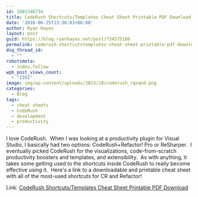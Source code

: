 ```yaml
---
id: 1001346734
title: CodeRush Shortcuts/Templates Cheat Sheet Printable PDF Download
date: '2010-06-25T13:38:01+00:00'
author: Ryan Hayes
layout: post
guid: https://blog.ryanhayes.net/post/734575186
permalink: coderush-shortcutstemplates-cheat-sheet-printable-pdf-download/
dsq_thread_id:
  - ""
robotsmeta:
  - index,follow
wpb_post_views_count:
  - "2351"
image: img/wp-content/uploads/2013/10/coderush_rqsqnd.png
categories:
  - Blog
tags:
  - cheat sheets
  - CodeRush
  - development
  - productivity
---
```

I love CodeRush.  When I was looking at a productivity plugin for Visual Studio, I basically had two options: CodeRush+Refactor! Pro or ReSharper.  I eventually picked CodeRush for the visualizations, code-from-scratch productivity boosters and templates, and extensibility.  As with anything, it takes some getting used to the shortcuts inside CodeRush to really become effective using it.  Here's a link to a downloadable and printable cheat sheet with all of the most-used shortcuts for CR and Refactor!

Link: [CodeRush Shortcuts/Templates Cheat Sheet Printable PDF Download](https://community.devexpress.com/blogs/markmiller/CodeRushShortcutsAndTemplates.pdf)
